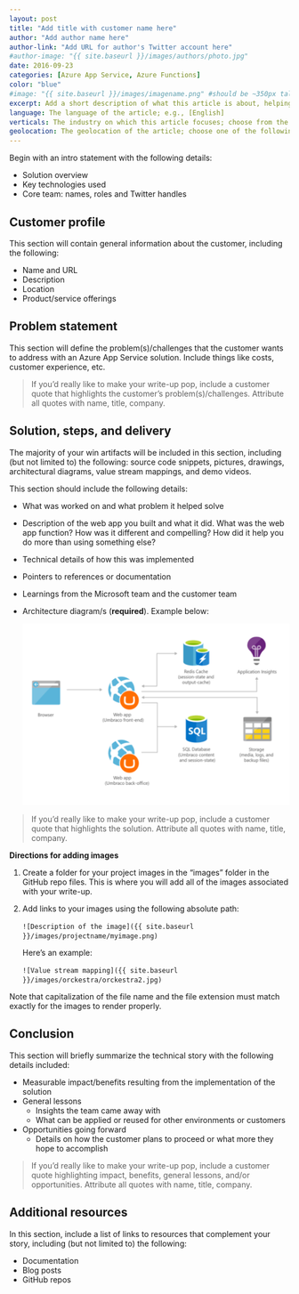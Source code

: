 ```yaml
---
layout: post
title: "Add title with customer name here"
author: "Add author name here"
author-link: "Add URL for author's Twitter account here"
#author-image: "{{ site.baseurl }}/images/authors/photo.jpg"
date: 2016-09-23
categories: [Azure App Service, Azure Functions]
color: "blue"
#image: "{{ site.baseurl }}/images/imagename.png" #should be ~350px tall
excerpt: Add a short description of what this article is about, helping fellow developers understand why they would want to read it. What value will they get out of reading it? Focus on the problem or technologies and let that be the guiding light.
language: The language of the article; e.g., [English]
verticals: The industry on which this article focuses; choose from the following: ["Agriculture, Forestry & Fishing"], [Banking & Capital Markets], [Discrete Manufacturing], [Education], [Entertainment], [Facility Management], [Government], [Health], [Hospitality & Travel], [Insurance], [Logistics], [Media & Cable], [Nonprofit], [Power & Utilities], [Process Mfg & Resources], [Professional Services], [Public Safety], [Retail & Consumer Goods], [Security], [Telecommunications]
geolocation: The geolocation of the article; choose one of the following: [Africa], [Asia], [Central America and the Caribbean], [Europe], [Middle East], [North America], [Oceania], [South America]
---
```


Begin with an intro statement with the following details:

- Solution overview 
- Key technologies used 
- Core team: names, roles and Twitter handles 
 
## Customer profile ##

This section will contain general information about the customer, including the following:

- Name and URL
- Description
- Location
- Product/service offerings
 
## Problem statement ##

This section will define the problem(s)/challenges that the customer wants to address with an Azure App Service solution. Include things like costs, customer experience, etc.
 
>If you’d really like to make your write-up pop, include a customer quote that highlights the customer’s problem(s)/challenges. Attribute all quotes with name, title, company.

## Solution, steps, and delivery ##

The majority of your win artifacts will be included in this section, including (but not limited to) the following: source code snippets, pictures, drawings, architectural diagrams, value stream mappings, and demo videos.

This section should include the following details:

- What was worked on and what problem it helped solve 
- Description of the web app you built and what it did. What was the web app function? How was it different and compelling? How did it help you do more than using something else?
- Technical details of how this was implemented
- Pointers to references or documentation 
- Learnings from the Microsoft team and the customer team
- Architecture diagram/s (**required**). Example below:

  ![App Service architecture diagram](/images/templates/appservicearchitecture.png)

>If you’d really like to make your write-up pop, include a customer quote that highlights the solution. Attribute all quotes with name, title, company.

**Directions for adding images**

1. Create a folder for your project images in the “images” folder in the GitHub repo files. This is where you will add all of the images associated with your write-up. 
2. Add links to your images using the following absolute path:

   `![Description of the image]({{ site.baseurl }}/images/projectname/myimage.png)`

   Here’s an example: 

   `![Value stream mapping]({{ site.baseurl }}/images/orckestra/orckestra2.jpg)`

Note that capitalization of the file name and the file extension must match exactly for the images to render properly.
 
## Conclusion ##

This section will briefly summarize the technical story with the following details included:

- Measurable impact/benefits resulting from the implementation of the solution
- General lessons
  - Insights the team came away with
  - What can be applied or reused for other environments or customers
- Opportunities going forward
  - Details on how the customer plans to proceed or what more they hope to accomplish

>If you’d really like to make your write-up pop, include a customer quote highlighting impact, benefits, general lessons, and/or opportunities. Attribute all quotes with name, title, company.

## Additional resources ##

In this section, include a list of links to resources that complement your story, including (but not limited to) the following:

- Documentation
- Blog posts
- GitHub repos
